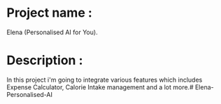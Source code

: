 # Project name : 
Elena (Personalised AI for You).

# Description :
In this project i'm going to integrate various features which includes Expense Calculator, Calorie Intake management and a lot more.# Elena-Personalised-AI
